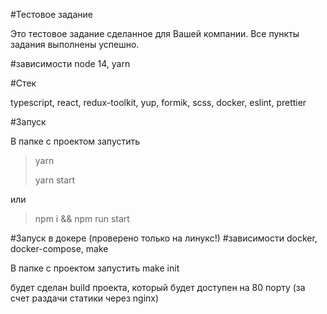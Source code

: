 #Тестовое задание

Это тестовое задание сделанное для Вашей компании.
Все пункты задания выполнены успешно.


#зависимости
node 14, yarn

#Стек

typescript, react, redux-toolkit, yup, formik, scss, docker, eslint, prettier

#Запуск

В папке с проектом запустить

> yarn
>
> yarn start

или

> npm i && npm run start


#Запуск в докере (проверено только на линукс!)
#зависимости
docker, docker-compose, make

В папке с проектом запустить
make init

будет сделан build проекта, который будет доступен на 80 порту (за счет  раздачи статики через nginx)

